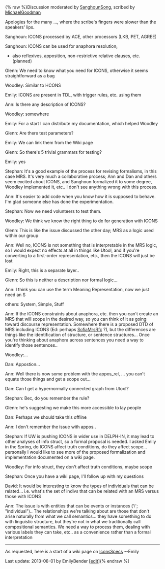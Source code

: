 {% raw %}Discussion moderated by [SanghounSong](https://blog.inductorsoftware.com/docsproto/tools/SanghounSong), scribed by
[MichaelGoodman](https://blog.inductorsoftware.com/docsproto/tools/MichaelGoodman)

Apologies for the many ..., where the scribe's fingers were slower than
the speakers' lips.

Sanghoun: ICONS processed by ACE, other processors (LKB, PET, AGREE)

Sanghoun: ICONS can be used for anaphora resolution,

- also reflexives, apposition, non-restrictive relative clauses, etc.
(planned)

Glenn: We need to know what you need for ICONS, otherwise it seems
straightforward as a bag

Woodley: Similar to HCONS

Emily: ICONS are present in TDL, with trigger rules, etc. using them

Ann: Is there any description of ICONS?

Woodley: somewhere

Emily: For a start I can distribute my documentation, which helped
Woodley

Glenn: Are there test parameters?

Emily: We can link them from the Wiki page

Glenn: So there's 5 trivial grammars for testing?

Emily: yes

Stephan: It's a good example of the process for revising formalisms, in
this case MRS. It's very much a collaborative process; Ann and Dan and
others seem excited about ICONS, and Sanghoun formalized it to some
degree, Woodley implemented it, etc.. I don't see anything wrong with
this process.

Ann: It's easier to add code when you know how it is supposed to behave.
I'm glad someone else has done the experimentation.

Stephan: Now we need volunteers to test them.

Woodley: We think we know the right thing to do for generation with
ICONS

Glenn: This is like the issue discussed the other day; MRS as a logic
used within our group

Ann: Well no, ICONS is not something that is interpretable in the MRS
logic, so I would expect no effects at all in things like Utool, and if
you're converting to a first-order representation, etc., then the ICONS
will just be lost

Emily: Right, this is a separate layer..

Glenn: So this is neither a description nor formal logic...

Ann: I think you can use the term Meaning Representation, now we just
need an S

others: System, Simple, Stuff

Ann: If the ICONS constraints about anaphora, etc. then you can't create
an MRS that will scope in the desired way, so you can think of it as
going toward discourse representation. Somewhere there is a proposed DTD
of MRS including ICONS (Ed: perhaps [SofiaMrsRfc](../SofiaMrsRfc) ?), but
the differences are things like the identification of structure, or
sentence structures... Once you're thinking about anaphora across
sentences you need a way to identify those sentences..

Woodley:...

Dan: Appostion...

Ann: Well there is now some problem with the appos\_rel, ... you can't
equate those things and get a scope out...

Dan: Can I get a hypernormally connected graph from Utool?

Stephan: Bec, do you remember the rule?

Glenn: he's suggesting we make this more accessible to lay people

Dan: Perhaps we should take this offline

Ann: I don't remember the issue with appos..

Stephan: If UW is pushing ICONS in wider use in DELPH-IN, it may lead to
other analyses of info struct, so a formal proposal is needed. I asked
Emily in the Spring, do ICONS affect truth conditions, do they affect
scope... personally I would like to see more of the proposed
formalization and implementation documented on a wiki page.

Woodley: For info struct, they don't affect truth conditions, maybe
scope

Stephan: Once you have a wiki page, I'll follow up with my questions

David: It would be interesting to know the types of individuals that can
be related... i.e. what's the set of indivs that can be related with an
MRS versus those with ICONS

Ann: The issue is with entities that can be events or instances ('i';
"individual").. The relationships we're talking about are those that
don't arise naturally from what we call semantics... they have something
to do with linguistic structure, but they're not in what we
traditionally call compositional semantics. We need a way to process
them, dealing with various labels they can take, etc.. as a convenience
rather than a formal interpretation

* * *

As requested, here is a start of a wiki page on [IconsSpecs](https://blog.inductorsoftware.com/docsproto/tools/IconsSpecs)
--Emily

Last update: 2013-08-01 by EmilyBender [[edit](https://github.com/delph-in/docs/wiki/SaarlandIcons/_edit)]{% endraw %}